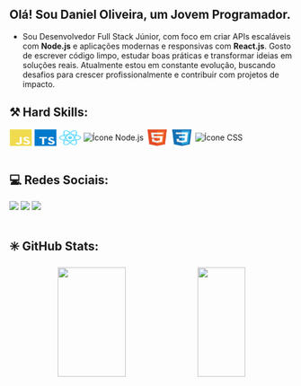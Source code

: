 ## Olá! Sou Daniel Oliveira, um Jovem Programador.

- Sou Desenvolvedor Full Stack Júnior, com foco em criar APIs escaláveis com **Node.js** e aplicações modernas e responsivas com **React.js**.
Gosto de escrever código limpo, estudar boas práticas e transformar ideias em soluções reais. Atualmente estou em constante evolução, buscando desafios para crescer profissionalmente e contribuir com projetos de impacto.

## ⚒️ Hard Skills:

<div style="display: inline_block">
  <img align="center" alt="Ícone JavaScript" height="30" width="40" src="https://raw.githubusercontent.com/devicons/devicon/master/icons/javascript/javascript-plain.svg" />
  
  <img align="center" alt="Ícone TypeScript" height="30" width="40" src="https://raw.githubusercontent.com/devicons/devicon/master/icons/typescript/typescript-plain.svg" />
  
  <img align="center" alt="Ícone React" height="30" width="40" src="https://raw.githubusercontent.com/devicons/devicon/master/icons/react/react-original.svg" />
  
  <img align="center" alt="Ícone Node.js" height="40" width="40" src="https://raw.githubusercontent.com/marwin1991/profile-technology-icons/refs/heads/main/icons/node_js.png" />
  
  <img align="center" alt="Ícone HTML" height="30" width="40" src="https://raw.githubusercontent.com/devicons/devicon/master/icons/html5/html5-original.svg" />
  
  <img align="center" alt="Ícone CSS" height="30" width="40" src="https://raw.githubusercontent.com/devicons/devicon/master/icons/css3/css3-original.svg" />
  
  <img align="center" alt="Ícone CSS" height="30" width="40" src="https://cdn.jsdelivr.net/gh/devicons/devicon@latest/icons/postgresql/postgresql-original.svg" />
  
</div>

<br />

## 💻 Redes Sociais:

<div> 
  <a href="https://www.instagram.com/danielolvr.dev/" target="_blank"><img src="https://img.shields.io/badge/-Instagram-%23E4405F?style=for-the-badge&logo=instagram&logoColor=white" target="_blank"></a>
  <a href = "mailto:kadadniel@gmail.com"><img src="https://img.shields.io/badge/-Gmail-%23333?style=for-the-badge&logo=gmail&logoColor=white" target="_blank"></a>
  <a href="https://www.linkedin.com/in/kadadniel/" target="_blank"><img src="https://img.shields.io/badge/-LinkedIn-%230077B5?style=for-the-badge&logo=linkedin&logoColor=white" target="_blank"></a> 
</div>

<br />

## ✳️ GitHub Stats:
<div align="center">
  <img width="49%" height="195px" src="https://github-readme-stats.vercel.app/api?username=oliveiradniel&show_icons=true&theme=dark&hide_border=true&title_color=32CD32&icon_color=32CD32&bg_color=0d1117" />
  <img width="41%" height="195px" src="https://github-readme-stats.vercel.app/api/top-langs/?username=oliveiradniel&layout=compact&theme=dark&hide_border=true&title_color=32CD32&bg_color=0d1117" />
</div>



